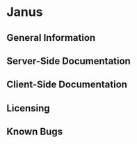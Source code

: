 # Janus


## General Information


## Server-Side Documentation


## Client-Side Documentation


## Licensing


## Known Bugs
